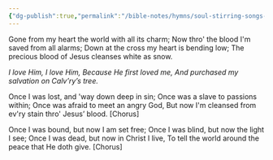 ```yaml
---
{"dg-publish":true,"permalink":"/bible-notes/hymns/soul-stirring-songs-and-hymns/i-love-him/","title":"I Love Him"}
---
```



Gone from my heart the world with all its charm;
Now thro' the blood I'm saved from all alarms;
Down at the cross my heart is bending low;
The precious blood of Jesus cleanses white as snow.

*I love Him, I love Him,
Because He first loved me,
And purchased my salvation on Calv’ry’s tree.*

Once I was lost, and 'way down deep in sin;
Once was a slave to passions within;
Once was afraid to meet an angry God,
But now I'm cleansed from ev'ry stain thro' Jesus’ blood. [Chorus]

Once I was bound, but now I am set free;
Once I was blind, but now the light I see;
Once I was dead, but now in Christ I live,
To tell the world around the peace that He doth give. [Chorus]